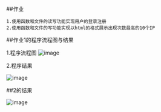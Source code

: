 ##作业
```
1.使用函数和文件的读写功能实现用户的登录注册
2.使用函数和文件的写功能实现以html的格式展示出现次数最高的10个IP
```

##作业1的程序流程图与结果


1.程序流程图
![image](https://github.com/51reboot/actual-15-homework/blob/master/three/yangyi/login%20(2).png)

2.程序结果

![image](https://github.com/51reboot/actual-15-homework/tree/master/three/yangyi/login.png)


##2的结果

![image](https://github.com/51reboot/actual-15-homework/tree/master/three/yangyi/index.png)

